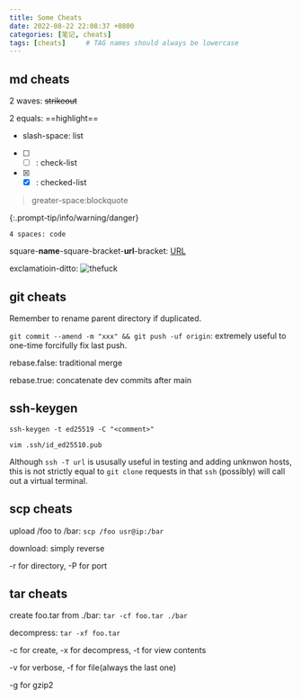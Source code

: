 ```yaml
---
title: Some Cheats
date: 2022-08-22 22:08:37 +0800
categories: [笔记, cheats]
tags: [cheats]     # TAG names should always be lowercase
---
```


## md cheats

2 waves: ~~strikeout~~

2 equals: ==highlight==

- slash-space: list

- [ ] - [ ] : check-list

- [x] - [x] : checked-list

> greater-space:blockquote

\{:.prompt-tip/info/warning/danger}

    4 spaces: code

square-**name**-square-bracket-**url**-bracket: [URL](https://github.com/YJY1029/container/blob/main/linux.md)

exclamatioin-ditto: ![thefuck](https://imgs.xkcd.com/comics/sandwich.png)

## git cheats

Remember to rename parent directory if duplicated.

`git commit --amend -m "xxx" && git push -uf origin`: extremely useful to one-time forcifully fix last push.

rebase.false: traditional merge

rebase.true: concatenate dev commits after main

## ssh-keygen

`ssh-keygen -t ed25519 -C "<comment>"`

`vim .ssh/id_ed25510.pub`

Although `ssh -T url` is ususally useful in testing and adding unknwon hosts, this is not strictly equal to `git clone` requests in that `ssh` (possibly) will call out a virtual terminal.

## scp cheats

upload /foo to /bar: `scp /foo usr@ip:/bar`

download: simply reverse

-r for directory, -P for port

## tar cheats

create foo.tar from ./bar: `tar -cf foo.tar ./bar`

decompress: `tar -xf foo.tar`

-c for create, -x for decompress, -t for view contents

-v for verbose, -f for file(always the last one)

-g for gzip2

